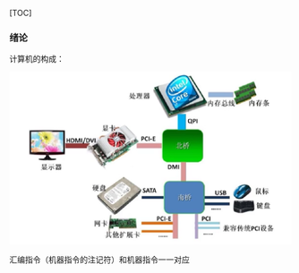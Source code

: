 [TOC]



### 绪论

计算机的构成：

![image-20210507151708003](绪论.assets/image-20210507151708003.png)



汇编指令（机器指令的注记符）和机器指令一一对应



